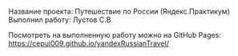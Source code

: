 Название проекта: Путешествие по России (Яндекс.Практикум)
Выполнил работу: Лустов С.В

Посмотреть на выполненную работу можно на GitHub Pages: https://cepui009.github.io/yandexRussianTravel/

